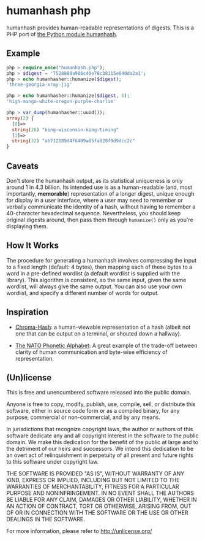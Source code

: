 # humanhash php

humanhash provides human-readable representations of digests.  This is a PHP port of [the Python module humanhash](https://github.com/zacharyvoase/humanhash).


## Example
```php
php > require_once("humanhash.php");
php > $digest = '7528880a986c40e78c38115e640da2a1';
php > echo humanhasher::humanize($digest);
'three-georgia-xray-jig'

php > echo humanhasher::humanize($digest, 6);
'high-mango-white-oregon-purple-charlie'

php > var_dump(humanhasher::uuid());
array(2) {
  [0]=>
  string(26) "king-wisconsin-king-timing"
  [1]=>
  string(32) "ab712189d4f6409a85fa828f9d9dcc2c"
}
```

## Caveats

Don't store the humanhash output, as its statistical uniqueness is only around
1 in 4.3 billion. Its intended use is as a human-readable (and, most
importantly, **memorable**) representation of a longer digest, unique enough
for display in a user interface, where a user may need to remember or verbally
communicate the identity of a hash, without having to remember a 40-character
hexadecimal sequence. Nevertheless, you should keep original digests around,
then pass them through `humanize()` only as you're displaying them.


## How It Works

The procedure for generating a humanhash involves compressing the input to a
fixed length (default: 4 bytes), then mapping each of these bytes to a word in
a pre-defined wordlist (a default wordlist is supplied with the library). This
algorithm is consistent, so the same input, given the same wordlist, will
always give the same output. You can also use your own wordlist, and specify a
different number of words for output.


## Inspiration

* [Chroma-Hash][]: a human-viewable representation of a hash (albeit not one
  that can be output on a terminal, or shouted down a hallway).
* [The NATO Phonetic Alphabet][nato]: A great example of the trade-off between
  clarity of human communication and byte-wise efficiency of representation.

  [Chroma-Hash]: http://mattt.github.com/Chroma-Hash/
  [nato]: http://en.wikipedia.org/wiki/NATO_phonetic_alphabet


## (Un)license

This is free and unencumbered software released into the public domain.

Anyone is free to copy, modify, publish, use, compile, sell, or distribute this
software, either in source code form or as a compiled binary, for any purpose,
commercial or non-commercial, and by any means.

In jurisdictions that recognize copyright laws, the author or authors of this
software dedicate any and all copyright interest in the software to the public
domain. We make this dedication for the benefit of the public at large and to
the detriment of our heirs and successors. We intend this dedication to be an
overt act of relinquishment in perpetuity of all present and future rights to
this software under copyright law.

THE SOFTWARE IS PROVIDED "AS IS", WITHOUT WARRANTY OF ANY KIND, EXPRESS OR
IMPLIED, INCLUDING BUT NOT LIMITED TO THE WARRANTIES OF MERCHANTABILITY, FITNESS
FOR A PARTICULAR PURPOSE AND NONINFRINGEMENT. IN NO EVENT SHALL THE AUTHORS BE
LIABLE FOR ANY CLAIM, DAMAGES OR OTHER LIABILITY, WHETHER IN AN ACTION OF
CONTRACT, TORT OR OTHERWISE, ARISING FROM, OUT OF OR IN CONNECTION WITH THE
SOFTWARE OR THE USE OR OTHER DEALINGS IN THE SOFTWARE.

For more information, please refer to <http://unlicense.org/>
